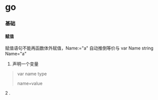 # go

### 基础

#### 赋值

赋值语句不能再函数体外赋值，Name:="a" 自动推倒等价与 var Name string Name="a"

1. 声明一个变量

> var name type
>
> name=value



2 .





